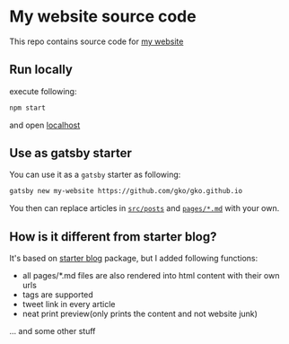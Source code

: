 # My website source code

This repo contains source code for [my website](https://konstantin.io)

## Run locally

execute following:

```bash
npm start
```

and open [localhost](http://localhost:8000)

## Use as gatsby starter

You can use it as a `gatsby` starter as following:
```bash
gatsby new my-website https://github.com/gko/gko.github.io
```

You then can replace articles in [`src/posts`](https://github.com/gko/gko.github.io/dev/src/posts) and [`pages/*.md`](https://github.com/gko/gko.github.io/dev/src/pages) with your own.

## How is it different from starter blog?

It's based on [starter blog](https://github.com/gatsbyjs/gatsby-starter-blog) package, but I added following functions:
 - all pages/*.md files are also rendered into html content with their own urls
 - tags are supported
 - tweet link in every article
 - neat print preview(only prints the content and not website junk)

... and some other stuff
